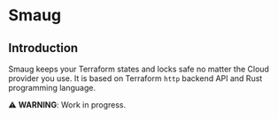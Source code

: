 # Smaug

## Introduction

Smaug keeps your Terraform states and locks safe no matter the Cloud provider you use.
It is based on Terraform `http` backend API and Rust programming language.

:warning: **WARNING**: Work in progress.